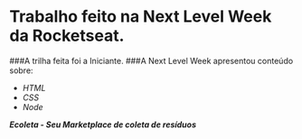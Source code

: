 # Trabalho feito na Next Level Week da Rocketseat.

###A trilha feita foi a Iniciante.
###A Next Level Week apresentou conteúdo sobre:
- *HTML*
- *CSS*
- *Node*

**_Ecoleta - Seu Marketplace de coleta de resíduos_**




